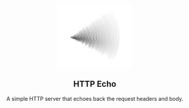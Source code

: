 <div  align="center">
  <img src="./assets/echo-logo.jpg" alt="Echo Logo" width="200">
  <h2>HTTP Echo</h2>
  <p>A simple HTTP server that echoes back the request headers and body.</p>
</div>
